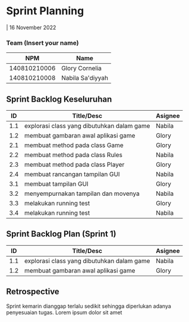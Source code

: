 # Sprint Planning 
| 16 November 2022

### Team (Insert your name)
| NPM           | Name             |
| ------------- |------------------|
| 140810210006  | Glory Cornelia   |
| 140810210008  | Nabila Sa'diyyah |

## Sprint Backlog Keseluruhan 
| ID  | Title/Desc                                 | Asignee | 
| --- | -------------------------------------------| ------- |
| 1.1 | explorasi class yang dibutuhkan dalam game | Nabila  |
| 1.2 | membuat gambaran awal aplikasi game        | Glory   |
| 2.1 | membuat method pada class Game             | Glory   | 
| 2.2 | membuat method pada class Rules            | Nabila  | 
| 2.3 | membuat method pada class Player           | Glory   |
| 2.4 | membuat rancangan tampilan GUI             | Nabila  |
| 3.1 | membuat tampilan GUI                       | Glory   |
| 3.2 | menyempurnakan tampilan dan movenya        | Nabila  |
| 3.3 | melakukan running test                     | Glory   |
| 3.4 | melakukan running test                     | Nabila  |


## Sprint Backlog Plan (Sprint 1)
| ID  | Title/Desc                                 | Asignee | 
| --- | ------------------------------------------ | ------- | 
| 1.1 | explorasi class yang dibutuhkan dalam game | Nabila  |
| 1.2 | membuat gambaran awal aplikasi game        | Glory   |

## Retrospective 

Sprint kemarin dianggap terlalu sedikit sehingga diperlukan adanya penyesuaian tugas. Lorem ipsum dolor sit amet

